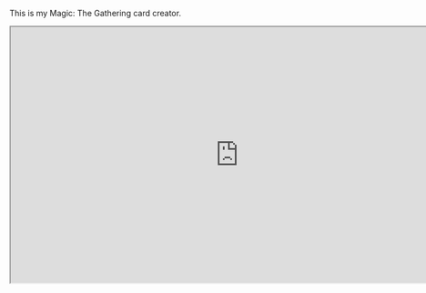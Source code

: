 This is my Magic: The Gathering card creator.
<iframe width="800" height="450" src="https://www.youtube.com/embed/video-id" ></iframe>